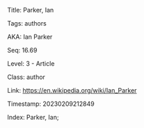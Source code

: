 Title:  Parker, Ian

Tags:   authors

AKA:    Ian Parker

Seq:    16.69

Level:  3 - Article

Class:  author

Link:   https://en.wikipedia.org/wiki/Ian_Parker

Timestamp: 20230209212849

Index:  Parker, Ian; 
